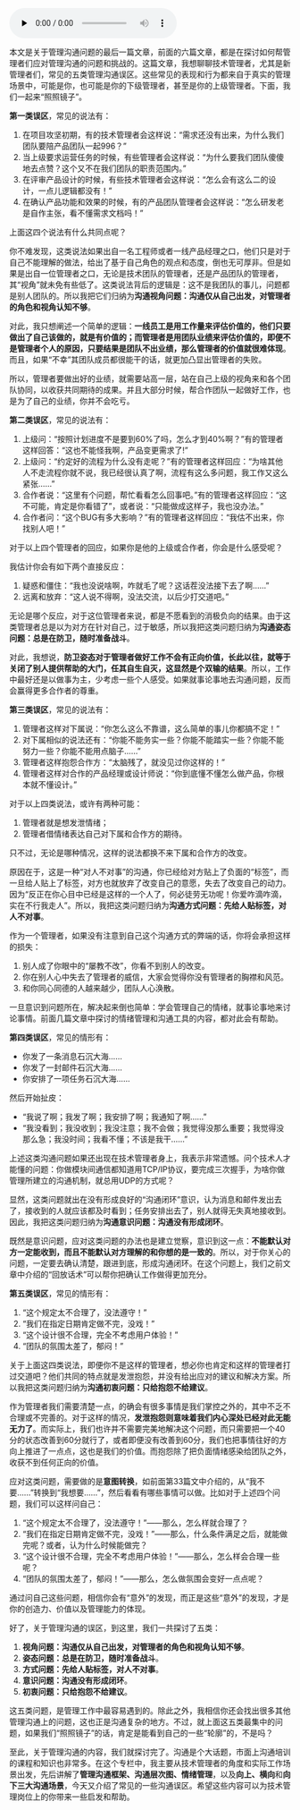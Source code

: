 <audio id="audio" title="34 | 管理沟通上有哪些常见的坑儿呢？" controls="" preload="none"><source id="mp3" src="https://static001.geekbang.org/resource/audio/39/dc/39e2634c6aae8360cb1b195f117cfddc.mp3"></audio>

本文是关于管理沟通问题的最后一篇文章，前面的六篇文章，都是在探讨如何帮管理者们应对管理沟通的问题和挑战的。这篇文章，我想聊聊技术管理者，尤其是新管理者们，常见的五类管理沟通误区。这些常见的表现和行为都来自于真实的管理场景中，可能是你，也可能是你的下级管理者，甚至是你的上级管理者。下面，我们一起来“照照镜子”。

**第一类误区**，常见的说法有：

1. 在项目攻坚初期，有的技术管理者会这样说：“需求还没有出来，为什么我们团队要陪产品团队一起996？”
1. 当上级要求运营任务的时候，有些管理者会这样说：“为什么要我们团队傻傻地去点赞？这个又不在我们团队的职责范围内。”
1. 在评审产品设计的时候，有些技术管理者会这样说：“怎么会有这么二的设计，一点儿逻辑都没有！”
1. 在确认产品功能和效果的时候，有的产品团队管理者会这样说：“怎么研发老是自作主张，看不懂需求文档吗！”

上面这四个说法有什么共同点呢？

你不难发现，这类说法如果出自一名工程师或者一线产品经理之口，他们只是对于自己不能理解的做法，给出了基于自己角色的观点和态度，倒也无可厚非。但是如果是出自一位管理者之口，无论是技术团队的管理者，还是产品团队的管理者，其“视角”就未免有些低了。这类说法背后的逻辑是：这不是我团队的事儿，问题都是别人团队的。所以我把它们归纳为**沟通视角问题：沟通仅从自己出发，对管理者的角色和视角认知不够**。

对此，我只想阐述一个简单的逻辑：**一线员工是用工作量来评估价值的，他们只要做出了自己该做的，就是有价值的；而管理者是用团队业绩来评估价值的，即便不是管理者个人的原因，只要结果是团队不出业绩，那么管理者的价值就很难体现**。而且，如果“不幸”其团队成员都很能干的话，就更加凸显出管理者的失败。

所以，管理者要做出好的业绩，就需要站高一层，站在自己上级的视角来和各个团队协同，以收获共同期待的成果。并且大部分时候，帮合作团队一起做好工作，也是为了自己的业绩，你并不会吃亏。

**第二类误区**，常见的说法有：

1. 上级问：“按照计划进度不是要到60%了吗，怎么才到40%啊？”有的管理者这样回答：“这也不能怪我啊，产品变更需求了!”
1. 上级问：“约定好的流程为什么没有走呢？”有的管理者这样回应：“为啥其他人不走流程你就不说，我已经很认真了啊，流程有这么多问题，我工作又这么紧张……”
1. 合作者说：“这里有个问题，帮忙看看怎么回事吧。”有的管理者这样回应：“这不可能，肯定是你看错了”，或者说：“只能做成这样子，我也没办法。”
1. 合作者问：“这个BUG有多大影响？”有的管理者这样回应：“我估不出来，你找别人吧！”

对于以上四个管理者的回应，如果你是他的上级或合作者，你会是什么感受呢？

我估计你会有如下两个直接反应：

1. 疑惑和僵住：“我也没说啥啊，咋就毛了呢？这话茬没法接下去了啊……”
1. 远离和放弃：“这人说不得啊，没法交流，以后少打交道吧。”

无论是哪个反应，对于这位管理者来说，都是不愿看到的消极负向的结果。由于这类管理者总是以为对方在针对自己，过于敏感，所以我把这类问题归纳为**沟通姿态问题：总是在防卫，随时准备战斗**。

对此，我想说，**防卫姿态对于管理者做好工作不会有正向价值，长此以往，就等于关闭了别人提供帮助的大门，任其自生自灭，这显然是个双输的结果**。所以，工作中最好还是以做事为主，少考虑一些个人感受。如果就事论事地去沟通问题，反而会赢得更多合作者的尊重。

**第三类误区**，常见的说法有：

1. 管理者这样对下属说：“你怎么这么不靠谱，这么简单的事儿你都搞不定！”
1. 对下属相似的说法还有：“你能不能务实一些？你能不能踏实一些？你能不能努力一些？你能不能用点脑子……”
1. 管理者这样抱怨合作方：“太脑残了，就没见过你这样的！”
1. 管理者这样对合作的产品经理或设计师说：“你到底懂不懂怎么做产品，你根本就不懂设计。”

对于以上四类说法，或许有两种可能：

1. 管理者就是想发泄情绪；
1. 管理者借情绪表达自己对下属和合作方的期待。

只不过，无论是哪种情况，这样的说法都换不来下属和合作方的改变。

原因在于，这是一种“对人不对事”的沟通，你已经给对方贴上了负面的“标签”，而一旦给人贴上了标签，对方也就放弃了改变自己的意愿，失去了改变自己的动力。因为“反正在你心目中已经是这样的一个人了，何必徒劳无功呢！你爱咋滴咋滴，实在不行我走人”。所以，我把这类问题归纳为**沟通方式问题：先给人贴标签，对人不对事**。

作为一个管理者，如果没有注意到自己这个沟通方式的弊端的话，你将会承担这样的损失：

1. 别人成了你眼中的“屡教不改”，你看不到别人的改变。
1. 你在别人心中失去了管理者的威信，大家会觉得你没有管理者的胸襟和风范。
1. 和你同心同德的人越来越少，团队人心涣散。

一旦意识到问题所在，解决起来倒也简单：学会管理自己的情绪，就事论事地来讨论事情。前面几篇文章中探讨的情绪管理和沟通工具的内容，都对此会有帮助。

**第四类误区**，常见的情形有：

- 你发了一条消息石沉大海……
- 你发了一封邮件石沉大海……
- 你安排了一项任务石沉大海……

然后开始扯皮：

- “我说了啊；我发了啊；我安排了啊；我通知了啊……”
- “我没看到；我没收到；我没注意；我不会做；我觉得没那么重要；我觉得没那么急；我没时间；我看不懂；不该是我干……”

上述这类沟通问题如果还出现在技术管理者身上，我表示非常遗憾。问个技术人才能懂的问题：你做模块间通信都知道用TCP/IP协议，要完成三次握手，为啥你做管理所建立的沟通机制，就总用UDP的方式呢？

显然，这类问题就出在没有形成良好的“沟通闭环”意识，认为消息和邮件发出去了，接收到的人就应该都及时看到；任务安排出去了，别人就得无失真地接收到。因此，我把这类问题归纳为**沟通意识问题：沟通没有形成闭环**。

既然是意识问题，应对这类问题的办法也是建立觉察，意识到这一点：**不能默认对方一定能收到，而且不能默认对方理解的和你想的是一致的**。所以，对于你关心的问题，一定要去确认清楚，跟进到底，形成沟通闭环。在这个问题上，我们之前文章中介绍的“回放话术”可以帮你把确认工作做得更加充分。

**第五类误区**，常见的情形有：

1. “这个规定太不合理了，没法遵守！”
1. “我们在指定日期肯定做不完，没戏！”
1. “这个设计很不合理，完全不考虑用户体验！”
1. “团队的氛围太差了，郁闷！”

关于上面这四类说法，即便你不是这样的管理者，想必你也肯定和这样的管理者打过交道吧？他们共同的特点就是发泄抱怨，并没有给出应对的建议和解决方案。所以我把这类问题归纳为**沟通初衷问题：只给抱怨不给建议**。

作为管理者我们需要清楚一点，的确会有很多事情是我们掌控之外的，其中不乏不合理或不完善的。对于这样的情况，**发泄抱怨则意味着我们内心深处已经对此无能无力了**。而实际上，我们也许并不需要完美地解决这个问题，而只需要把一个40分的状态改善到60分就行了，或者即便没有改善到60分，我们也把事情往好的方向上推进了一点点，这也是我们的价值。而抱怨除了把负面情绪感染给团队之外，收获不到任何正向的价值。

应对这类问题，需要做的是**意图转换**，如前面第33篇文中介绍的，从“我不要……”转换到“我想要……”，然后看看有哪些事情可以做。比如对于上述四个问题，我们可以这样问自己：

1. “这个规定太不合理了，没法遵守！”——那么，怎么样就合理了？
1. “我们在指定日期肯定做不完，没戏！”——那么，什么条件满足之后，就能做完呢？或者，认为什么时候能做完？
1. “这个设计很不合理，完全不考虑用户体验！”——那么，怎么样会合理一些呢？
1. “团队的氛围太差了，郁闷！”——那么，怎么做氛围会变好一点点呢？

通过问自己这些问题，相信你会有“意外”的发现，而正是这些“意外”的发现，才是你的创造力、价值以及管理能力的体现。

好了，关于管理沟通的误区，到这里，我们一共探讨了五类：

1. **视角问题：沟通仅从自己出发，对管理者的角色和视角认知不够**。
1. **姿态问题：总是在防卫，随时准备战斗**。
1. **方式问题：先给人贴标签，对人不对事**。
1. **意识问题：沟通没有形成闭环**。
1. **初衷问题：只给抱怨不给建议**。

这五类问题，是管理工作中最容易遇到的。除此之外，我相信你还会找出很多其他管理沟通上的问题，这也正是沟通复杂的地方。不过，就上面这五类最集中的问题，如果我们“照照镜子”的话，肯定是能看到自己的一些“轮廓”的，不是吗？

至此，关于管理沟通的内容，我们就探讨完了。沟通是个大话题，市面上沟通培训的课程和知识也非常多。在这个专栏中，我主要从技术管理者的角度和实际工作场景出发，先后讲解了**管理沟通框架、沟通层次图、情绪管理**，以及**向上、横向**和**向下三大沟通场景**，今天又介绍了常见的一些沟通误区。希望这些内容可以为技术管理岗位上的你带来一些启发和帮助。


